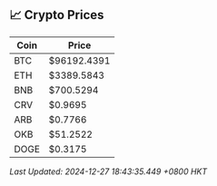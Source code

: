 ## 📈 Crypto Prices

| Coin | Price |
| ---- | ----- |
| BTC | $96192.4391 |
| ETH | $3389.5843 |
| BNB | $700.5294 |
| CRV | $0.9695 |
| ARB | $0.7766 |
| OKB | $51.2522 |
| DOGE | $0.3175 |

_Last Updated: 2024-12-27 18:43:35.449 +0800 HKT_